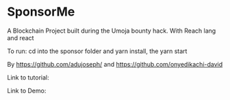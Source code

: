 # SponsorMe

A Blockchain Project built during the Umoja bounty hack.
With Reach lang and react

To run: cd into the sponsor folder and yarn install, the yarn start

By https://github.com/adujoseph/ and https://github.com/onyedikachi-david

Link to tutorial: 

Link to Demo:
